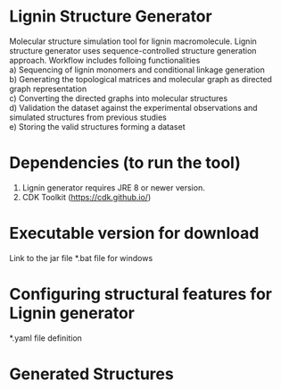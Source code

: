# Lignin Structure Generator
Molecular structure simulation tool for lignin macromolecule. Lignin structure generator uses sequence-controlled structure generation approach. Workflow includes folloing functionalities <br>
a) Sequencing of lignin monomers and conditional linkage generation <br>
b) Generating the topological matrices and molecular graph as directed graph representation <br>
c) Converting the directed graphs into molecular structures <br>
d) Validation the dataset against the experimental observations and simulated structures from previous studies <br>
e) Storing the valid structures forming a dataset <br>



# Dependencies (to run the tool)
1) Lignin generator requires JRE 8 or newer version.
2) CDK Toolkit (https://cdk.github.io/) 

# Executable version for download
Link to the jar file
*.bat file for windows

# Configuring structural features for Lignin generator
*.yaml file definition

# Generated Structures


   
   




